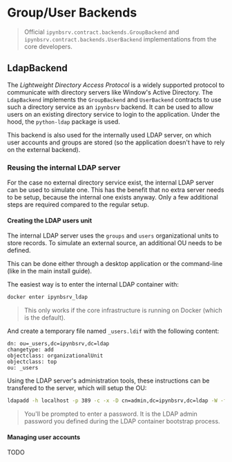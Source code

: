 # Group/User Backends

> Official `ipynbsrv.contract.backends.GroupBackend` and `ipynbsrv.contract.backends.UserBackend` implementations from the core developers.

## LdapBackend

The *Lightweight Directory Access Protocol* is a widely supported protocol to communicate with directory servers like Window's Active Directory. The `LdapBackend` implements the `GroupBackend` and `UserBackend` contracts to use such a directory service as an `ipynbsrv` backend. It can be used to allow users on an existing directory service to login to the application. Under the hood, the `python-ldap` package is used.

This backend is also used for the internally used LDAP server, on which user accounts and groups are stored (so the application doesn't have to rely on the external backend).

### Reusing the internal LDAP server

For the case no external directory service exist, the internal LDAP server can be used to simulate one. This has the benefit that no extra server needs to be setup, because the internal one exists anyway. Only a few additional steps are required compared to the regular setup.

#### Creating the LDAP users unit

The internal LDAP server uses the `groups` and `users` organizational units to store records. To simulate an external source, an additional OU needs to be defined.

This can be done either through a desktop application or the command-line (like in the main install guide).

The easiest way is to enter the internal LDAP container with:

```bash
docker enter ipynbsrv_ldap
```

> This only works if the core infrastructure is running on Docker (which is the default).

And create a temporary file named `_users.ldif` with the following content:

```
dn: ou=_users,dc=ipynbsrv,dc=ldap
changetype: add
objectclass: organizationalUnit
objectclass: top
ou: _users
```

Using the LDAP server's administration tools, these instructions can be transfered to the server, which will setup the OU:

```bash
ldapadd -h localhost -p 389 -c -x -D cn=admin,dc=ipynbsrv,dc=ldap -W -f _users.ldif
```

> You'll be prompted to enter a password. It is the LDAP admin password you defined during the LDAP container bootstrap process.

#### Managing user accounts

TODO 